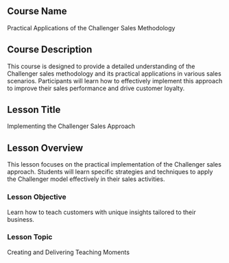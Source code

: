 ## Course Name
Practical Applications of the Challenger Sales Methodology
## Course Description
This course is designed to provide a detailed understanding of the Challenger sales methodology and its practical applications in various sales scenarios. Participants will learn how to effectively implement this approach to improve their sales performance and drive customer loyalty.
## Lesson Title
Implementing the Challenger Sales Approach
## Lesson Overview
This lesson focuses on the practical implementation of the Challenger sales approach. Students will learn specific strategies and techniques to apply the Challenger model effectively in their sales activities.
### Lesson Objective
Learn how to teach customers with unique insights tailored to their business.
### Lesson Topic
Creating and Delivering Teaching Moments

